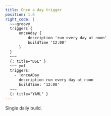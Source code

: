 ```yaml
---
title: Once a day trigger
position: 1.6
right_code: |
  ~~~groovy
  triggers {
      onceAday {
          description 'run every day at noon'
          buildTime '12:00'
      }
  }
  ~~~
  {: title="DSL" }
  ~~~ yml
  triggers:
    - !onceADay
      description run every day at noon
      buildTime: '12:00'
  ~~~
  {: title="YAML" }
---
```

Single daily build.